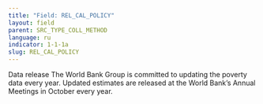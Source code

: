 ```yaml
---
title: "Field: REL_CAL_POLICY"
layout: field
parent: SRC_TYPE_COLL_METHOD
language: ru
indicator: 1-1-1a
slug: REL_CAL_POLICY
---
```

Data release
The World Bank Group is committed to updating the poverty data every year. Updated estimates are released at the World Bank’s Annual Meetings in October every year.
